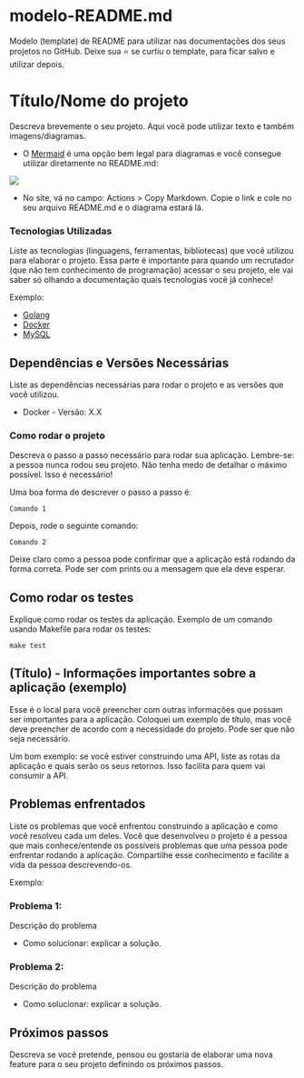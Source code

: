 # modelo-README.md
Modelo (template) de README para utilizar nas documentações dos seus projetos no GitHub. Deixe sua ⭐ se curtiu o template, para ficar salvo e utilizar depois.

# Título/Nome do projeto

Descreva brevemente o seu projeto. Aqui você pode utilizar texto e também imagens/diagramas.

* O [Mermaid](https://mermaid.live/edit#pako:eNpVkE1uwjAQha9izapIZFGWWVSCBFZUVCq7mMXInjSW_Fdji6Ikp2HRg3CxmmRDZzV633uj0etBOElQQqvdRXQYIjvW3LI862bttRJ4_73fHHs9saJ4GwJ9JzrHgW1enulqMWc2DxOr-u0PGa_dOKvVFD1YGljd7NFH50_P5HhxA9s26qNzlv6TLlBO7ZoWyxYLgYFVGCYLLMFQMKhk_r5_KBxiR4Y4lHmV1GLSkQO3Y7Ziiu7zagWUMSRaQvISI9UKvwIayLf1OaskVXThfW5kKmb8AyAeX3o) é uma opção bem legal para diagramas e você consegue utilizar diretamente no README.md:

[![](https://mermaid.ink/img/pako:eNpVkE1uwjAQha9izapIZFGWWVSCBFZUVCq7mMXInjSW_Fdji6Ikp2HRg3CxmmRDZzV633uj0etBOElQQqvdRXQYIjvW3LI862bttRJ4_73fHHs9saJ4GwJ9JzrHgW1enulqMWc2DxOr-u0PGa_dOKvVFD1YGljd7NFH50_P5HhxA9s26qNzlv6TLlBO7ZoWyxYLgYFVGCYLLMFQMKhk_r5_KBxiR4Y4lHmV1GLSkQO3Y7Ziiu7zagWUMSRaQvISI9UKvwIayLf1OaskVXThfW5kKmb8AyAeX3o?type=png)](https://mermaid.live/edit#pako:eNpVkE1uwjAQha9izapIZFGWWVSCBFZUVCq7mMXInjSW_Fdji6Ikp2HRg3CxmmRDZzV633uj0etBOElQQqvdRXQYIjvW3LI862bttRJ4_73fHHs9saJ4GwJ9JzrHgW1enulqMWc2DxOr-u0PGa_dOKvVFD1YGljd7NFH50_P5HhxA9s26qNzlv6TLlBO7ZoWyxYLgYFVGCYLLMFQMKhk_r5_KBxiR4Y4lHmV1GLSkQO3Y7Ziiu7zagWUMSRaQvISI9UKvwIayLf1OaskVXThfW5kKmb8AyAeX3o)

- No site, vá no campo: Actions > Copy Markdown. Copie o link e cole no seu arquivo README.md e o diagrama estará lá.


### Tecnologias Utilizadas

Liste as tecnologias (linguagens, ferramentas, bibliotecas) que você utilizou para elaborar o projeto. Essa parte é importante para quando um recrutador (que não tem conhecimento de programação) acessar o seu projeto, ele vai saber só olhando a documentação quais tecnologias você já conhece!

Exemplo:
* [Golang](https://github.com/golang/go)
* [Docker](https://www.docker.com/)
* [MySQL](https://www.mysql.com/)

## Dependências e Versões Necessárias

Liste as dependências necessárias para rodar o projeto e as versões que você utilizou.

* Docker - Versão: X.X

### Como rodar o projeto

Descreva o passo a passo necessário para rodar sua aplicação. Lembre-se: a pessoa nunca rodou seu projeto. Não tenha medo de detalhar o máximo possível. Isso é necessário!

Uma boa forma de descrever o passo a passo é:

```
Comando 1
```

Depois, rode o seguinte comando:

```
Comando 2
```

Deixe claro como a pessoa pode confirmar que a aplicação está rodando da forma correta. Pode ser com prints ou a mensagem que ela deve esperar.

## Como rodar os testes

Explique como rodar os testes da aplicação. Exemplo de um comando usando Makefile para rodar os testes:

```
make test
```

## (Título) - Informações importantes sobre a aplicação (exemplo)

Esse é o local para você preencher com outras informações que possam ser importantes para a aplicação. Coloquei um exemplo de título, mas você deve preencher de acordo com a necessidade do projeto. Pode ser que não seja necessário.

Um bom exemplo: se você estiver construindo uma API, liste as rotas da aplicação e quais serão os seus retornos. Isso facilita para quem vai consumir a API.


## Problemas enfrentados

Liste os problemas que você enfrentou construindo a aplicação e como você resolveu cada um deles. Você que desenvolveu o projeto é a pessoa que mais conhece/entende os possíveis problemas que uma pessoa pode enfrentar rodando a aplicação. Compartilhe esse conhecimento e facilite a vida da pessoa descrevendo-os.

Exemplo:

### Problema 1:
Descrição do problema
* Como solucionar: explicar a solução.

### Problema 2:
Descrição do problema
* Como solucionar: explicar a solução.

## Próximos passos

Descreva se você pretende, pensou ou gostaria de elaborar uma nova feature para o seu projeto definindo os próximos passos.
